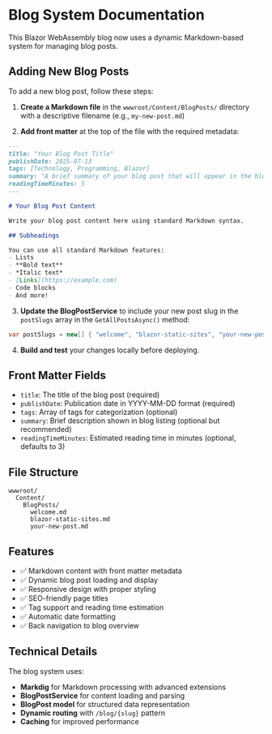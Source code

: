 # Blog System Documentation

This Blazor WebAssembly blog now uses a dynamic Markdown-based system for managing blog posts.

## Adding New Blog Posts

To add a new blog post, follow these steps:

1. **Create a Markdown file** in the `wwwroot/Content/BlogPosts/` directory with a descriptive filename (e.g., `my-new-post.md`)

2. **Add front matter** at the top of the file with the required metadata:

```markdown
---
title: "Your Blog Post Title"
publishDate: 2025-07-13
tags: [Technology, Programming, Blazor]
summary: "A brief summary of your blog post that will appear in the blog listing."
readingTimeMinutes: 5
---

# Your Blog Post Content

Write your blog post content here using standard Markdown syntax.

## Subheadings

You can use all standard Markdown features:
- Lists
- **Bold text**
- *Italic text*
- [Links](https://example.com)
- Code blocks
- And more!
```

3. **Update the BlogPostService** to include your new post slug in the `postSlugs` array in the `GetAllPostsAsync()` method:

```csharp
var postSlugs = new[] { "welcome", "blazor-static-sites", "your-new-post" };
```

4. **Build and test** your changes locally before deploying.

## Front Matter Fields

- `title`: The title of the blog post (required)
- `publishDate`: Publication date in YYYY-MM-DD format (required)
- `tags`: Array of tags for categorization (optional)
- `summary`: Brief description shown in blog listing (optional but recommended)
- `readingTimeMinutes`: Estimated reading time in minutes (optional, defaults to 3)

## File Structure

```
wwwroot/
  Content/
    BlogPosts/
      welcome.md
      blazor-static-sites.md
      your-new-post.md
```

## Features

- ✅ Markdown content with front matter metadata
- ✅ Dynamic blog post loading and display
- ✅ Responsive design with proper styling
- ✅ SEO-friendly page titles
- ✅ Tag support and reading time estimation
- ✅ Automatic date formatting
- ✅ Back navigation to blog overview

## Technical Details

The blog system uses:
- **Markdig** for Markdown processing with advanced extensions
- **BlogPostService** for content loading and parsing
- **BlogPost model** for structured data representation
- **Dynamic routing** with `/blog/{slug}` pattern
- **Caching** for improved performance